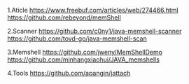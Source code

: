 1.Aticle
https://www.freebuf.com/articles/web/274466.html
https://github.com/rebeyond/memShell

2.Scanner
https://github.com/c0ny1/java-memshell-scanner
https://github.com/tovd-go/java-memshell-scan

3.Memshell
https://github.com/jweny/MemShellDemo
https://github.com/minhangxiaohui/JAVA_memshells

4.Tools
https://github.com/apangin/jattach


